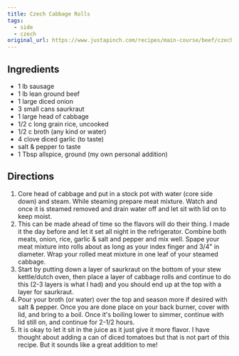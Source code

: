 ```yaml
---
title: Czech Cabbage Rolls
tags:
  - side
  - czech
original_url: https://www.justapinch.com/recipes/main-course/beef/czech-cabbage-rolls.html
---
```


## Ingredients
* 1 lb sausage
* 1 lb lean ground beef
* 1 large diced onion
* 3 small cans saurkraut
* 1 large head of cabbage
* 1/2 c long grain rice, uncooked
* 1/2 c broth (any kind or water)
* 4 clove diced garlic (to taste)
* salt & pepper to taste
* 1 Tbsp allspice, ground (my own personal addition)

## Directions
1. Core head of cabbage and put in a stock pot with water (core side down) and steam. While steaming prepare meat mixture. Watch and once it is steamed removed and drain water off and let sit with lid on to keep moist.
2. This can be made ahead of time so the flavors will do their thing. I made it the day before and let it set all night in the refrigerator. Combine both meats, onion, rice, garlic & salt and pepper and mix well. Spape your meat mixture into rolls about as long as your index finger and 3/4" in diameter. Wrap your rolled meat mixture in one leaf of your steamed cabbage.
3. Start by putting down a layer of saurkraut on the bottom of your stew kettle/dutch oven, then place a layer of cabbage rolls and continue to do this (2-3 layers is what I had) and you should end up at the top with a layer for saurkraut.
4. Pour your broth (or water) over the top and season more if desired with salt & pepper. Once you are done place on your back burner, cover with lid, and bring to a boil. Once it's boiling lower to simmer, continue with lid still on, and continue for 2-1/2 hours.
5. It is okay to let it sit in the juice as it just give it more flavor. I have thought about adding a can of diced tomatoes but that is not part of this recipe. But it sounds like a great addition to me!